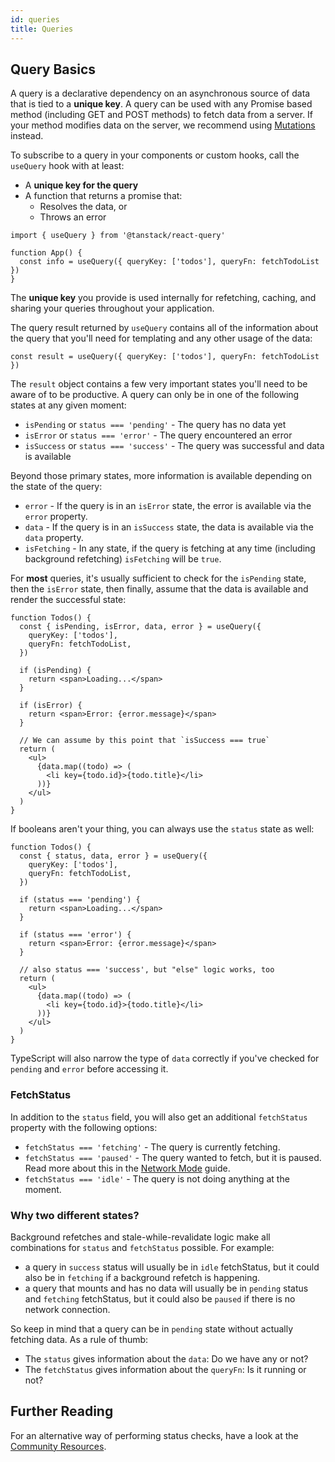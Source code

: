 ```yaml
---
id: queries
title: Queries
---
```


## Query Basics

A query is a declarative dependency on an asynchronous source of data that is tied to a **unique key**. A query can be used with any Promise based method (including GET and POST methods) to fetch data from a server. If your method modifies data on the server, we recommend using [Mutations](./mutations) instead.

To subscribe to a query in your components or custom hooks, call the `useQuery` hook with at least:

- A **unique key for the query**
- A function that returns a promise that:
  - Resolves the data, or
  - Throws an error

[//]: # 'Example'

```tsx
import { useQuery } from '@tanstack/react-query'

function App() {
  const info = useQuery({ queryKey: ['todos'], queryFn: fetchTodoList })
}
```

[//]: # 'Example'

The **unique key** you provide is used internally for refetching, caching, and sharing your queries throughout your application.

The query result returned by `useQuery` contains all of the information about the query that you'll need for templating and any other usage of the data:

[//]: # 'Example2'

```tsx
const result = useQuery({ queryKey: ['todos'], queryFn: fetchTodoList })
```

[//]: # 'Example2'

The `result` object contains a few very important states you'll need to be aware of to be productive. A query can only be in one of the following states at any given moment:

- `isPending` or `status === 'pending'` - The query has no data yet
- `isError` or `status === 'error'` - The query encountered an error
- `isSuccess` or `status === 'success'` - The query was successful and data is available

Beyond those primary states, more information is available depending on the state of the query:

- `error` - If the query is in an `isError` state, the error is available via the `error` property.
- `data` - If the query is in an `isSuccess` state, the data is available via the `data` property.
- `isFetching` - In any state, if the query is fetching at any time (including background refetching) `isFetching` will be `true`.

For **most** queries, it's usually sufficient to check for the `isPending` state, then the `isError` state, then finally, assume that the data is available and render the successful state:

[//]: # 'Example3'

```tsx
function Todos() {
  const { isPending, isError, data, error } = useQuery({
    queryKey: ['todos'],
    queryFn: fetchTodoList,
  })

  if (isPending) {
    return <span>Loading...</span>
  }

  if (isError) {
    return <span>Error: {error.message}</span>
  }

  // We can assume by this point that `isSuccess === true`
  return (
    <ul>
      {data.map((todo) => (
        <li key={todo.id}>{todo.title}</li>
      ))}
    </ul>
  )
}
```

[//]: # 'Example3'

If booleans aren't your thing, you can always use the `status` state as well:

[//]: # 'Example4'

```tsx
function Todos() {
  const { status, data, error } = useQuery({
    queryKey: ['todos'],
    queryFn: fetchTodoList,
  })

  if (status === 'pending') {
    return <span>Loading...</span>
  }

  if (status === 'error') {
    return <span>Error: {error.message}</span>
  }

  // also status === 'success', but "else" logic works, too
  return (
    <ul>
      {data.map((todo) => (
        <li key={todo.id}>{todo.title}</li>
      ))}
    </ul>
  )
}
```

[//]: # 'Example4'

TypeScript will also narrow the type of `data` correctly if you've checked for `pending` and `error` before accessing it.

### FetchStatus

In addition to the `status` field, you will also get an additional `fetchStatus` property with the following options:

- `fetchStatus === 'fetching'` - The query is currently fetching.
- `fetchStatus === 'paused'` - The query wanted to fetch, but it is paused. Read more about this in the [Network Mode](../network-mode) guide.
- `fetchStatus === 'idle'` - The query is not doing anything at the moment.

### Why two different states?

Background refetches and stale-while-revalidate logic make all combinations for `status` and `fetchStatus` possible. For example:

- a query in `success` status will usually be in `idle` fetchStatus, but it could also be in `fetching` if a background refetch is happening.
- a query that mounts and has no data will usually be in `pending` status and `fetching` fetchStatus, but it could also be `paused` if there is no network connection.

So keep in mind that a query can be in `pending` state without actually fetching data. As a rule of thumb:

- The `status` gives information about the `data`: Do we have any or not?
- The `fetchStatus` gives information about the `queryFn`: Is it running or not?

[//]: # 'Materials'

## Further Reading

For an alternative way of performing status checks, have a look at the [Community Resources](../community/tkdodos-blog#4-status-checks-in-react-query).

[//]: # 'Materials'
